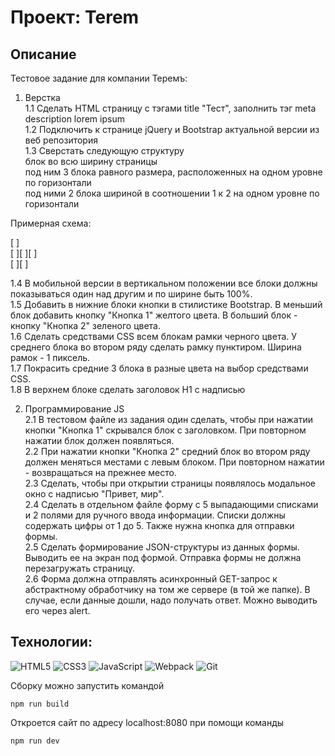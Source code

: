 # Проект: Terem
## Описание
Тестовое задание для компании Теремъ:  

1. Верстка  
1.1 Сделать HTML страницу с тэгами title "Тест", заполнить тэг meta
description lorem ipsum  
1.2 Подключить к странице jQuery и Bootstrap актуальной версии из веб
репозитория   
1.3 Сверстать следующую структуру  
блок во всю ширину страницы  
под ним 3 блока равного размера, расположенных на одном уровне по горизонтали  
под ними 2 блока шириной в соотношении 1 к 2 на одном уровне по горизонтали  

Примерная схема:  

[ ]  
[ ][ ][ ]  
[ ][ ]  

1.4 В мобильной версии в вертикальном положении все блоки должны
показываться один над другим и по ширине быть 100%.  
1.5 Добавить в нижние блоки кнопки в стилистике Bootstrap. В меньший
блок добавить кнопку "Кнопка 1" желтого цвета. В больший блок - кнопку
"Кнопка 2" зеленого цвета.  
1.6 Сделать средствами CSS всем блокам рамки черного цвета. У среднего
блока во втором ряду сделать рамку пунктиром. Ширина рамок - 1
пиксель.  
1.7 Покрасить средние 3 блока в разные цвета на выбор средствами CSS.  
1.8 В верхнем блоке сделать заголовок H1 с надписью  

2. Программирование JS  
2.1 В тестовом файле из задания один сделать, чтобы при нажатии кнопки
"Кнопка 1" скрывался блок с заголовком. При повторном нажатии блок
должен появляться.  
2.2 При нажатии кнопки "Кнопка 2" средний блок во втором ряду должен
меняться местами с левым блоком. При повторном нажатии - возвращаться
на прежнее место.  
2.3 Сделать, чтобы при открытии страницы появлялось модальное окно с
надписью "Привет, мир".  
2.4 Сделать в отдельном файле форму с 5 выпадающими списками и 2
полями для ручного ввода информации. Списки должны содержать цифры от
1 до 5. Также нужна кнопка для отправки формы.  
2.5 Сделать формирование JSON-структуры из данных формы. Выводить ее
на экран под формой. Отправка формы не должна перезагружать страницу.  
2.6 Форма должна отправлять асинхронный GET-запрос к абстрактному
обработчику на том же сервере (в той же папке). В случае, если данные
дошли, надо получать ответ. Можно выводить его через alert.  

## Технологии:  

![HTML5](https://img.shields.io/badge/html5-%23E34F26.svg?style=for-the-badge&logo=html5&logoColor=white)
![CSS3](https://img.shields.io/badge/css3-%231572B6.svg?style=for-the-badge&logo=css3&logoColor=white)
![JavaScript](https://img.shields.io/badge/javascript-%23323330.svg?style=for-the-badge&logo=javascript&logoColor=%23F7DF1E)
![Webpack](https://img.shields.io/badge/webpack-%238DD6F9.svg?style=for-the-badge&logo=webpack&logoColor=black)
![Git](https://img.shields.io/badge/git-%23F05033.svg?style=for-the-badge&logo=git&logoColor=white)

Сборку можно запустить командой  

`npm run build`  

Откроется сайт по адресу localhost:8080 при помощи команды  

`npm run dev`  

